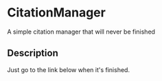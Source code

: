 # CitationManager

A simple citation manager that will never be finished

## Description

Just go to the link below when it's finished.
